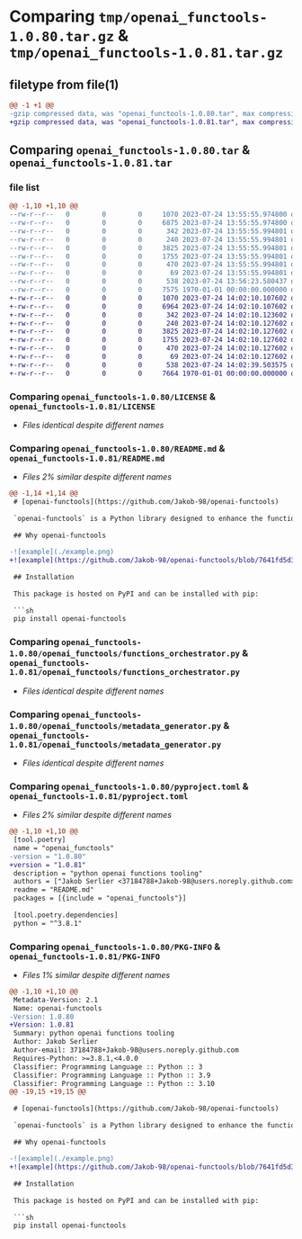 # Comparing `tmp/openai_functools-1.0.80.tar.gz` & `tmp/openai_functools-1.0.81.tar.gz`

## filetype from file(1)

```diff
@@ -1 +1 @@
-gzip compressed data, was "openai_functools-1.0.80.tar", max compression
+gzip compressed data, was "openai_functools-1.0.81.tar", max compression
```

## Comparing `openai_functools-1.0.80.tar` & `openai_functools-1.0.81.tar`

### file list

```diff
@@ -1,10 +1,10 @@
--rw-r--r--   0        0        0     1070 2023-07-24 13:55:55.974800 openai_functools-1.0.80/LICENSE
--rw-r--r--   0        0        0     6875 2023-07-24 13:55:55.974800 openai_functools-1.0.80/README.md
--rw-r--r--   0        0        0      342 2023-07-24 13:55:55.994801 openai_functools-1.0.80/openai_functools/__init__.py
--rw-r--r--   0        0        0      240 2023-07-24 13:55:55.994801 openai_functools-1.0.80/openai_functools/function_spec.py
--rw-r--r--   0        0        0     3825 2023-07-24 13:55:55.994801 openai_functools-1.0.80/openai_functools/functions_orchestrator.py
--rw-r--r--   0        0        0     1755 2023-07-24 13:55:55.994801 openai_functools-1.0.80/openai_functools/metadata_generator.py
--rw-r--r--   0        0        0      470 2023-07-24 13:55:55.994801 openai_functools-1.0.80/openai_functools/types.py
--rw-r--r--   0        0        0       69 2023-07-24 13:55:55.994801 openai_functools-1.0.80/openai_functools/utils/__init__.py
--rw-r--r--   0        0        0      538 2023-07-24 13:56:23.580437 openai_functools-1.0.80/pyproject.toml
--rw-r--r--   0        0        0     7575 1970-01-01 00:00:00.000000 openai_functools-1.0.80/PKG-INFO
+-rw-r--r--   0        0        0     1070 2023-07-24 14:02:10.107602 openai_functools-1.0.81/LICENSE
+-rw-r--r--   0        0        0     6964 2023-07-24 14:02:10.107602 openai_functools-1.0.81/README.md
+-rw-r--r--   0        0        0      342 2023-07-24 14:02:10.123602 openai_functools-1.0.81/openai_functools/__init__.py
+-rw-r--r--   0        0        0      240 2023-07-24 14:02:10.127602 openai_functools-1.0.81/openai_functools/function_spec.py
+-rw-r--r--   0        0        0     3825 2023-07-24 14:02:10.127602 openai_functools-1.0.81/openai_functools/functions_orchestrator.py
+-rw-r--r--   0        0        0     1755 2023-07-24 14:02:10.127602 openai_functools-1.0.81/openai_functools/metadata_generator.py
+-rw-r--r--   0        0        0      470 2023-07-24 14:02:10.127602 openai_functools-1.0.81/openai_functools/types.py
+-rw-r--r--   0        0        0       69 2023-07-24 14:02:10.127602 openai_functools-1.0.81/openai_functools/utils/__init__.py
+-rw-r--r--   0        0        0      538 2023-07-24 14:02:39.503575 openai_functools-1.0.81/pyproject.toml
+-rw-r--r--   0        0        0     7664 1970-01-01 00:00:00.000000 openai_functools-1.0.81/PKG-INFO
```

### Comparing `openai_functools-1.0.80/LICENSE` & `openai_functools-1.0.81/LICENSE`

 * *Files identical despite different names*

### Comparing `openai_functools-1.0.80/README.md` & `openai_functools-1.0.81/README.md`

 * *Files 2% similar despite different names*

```diff
@@ -1,14 +1,14 @@
 # [openai-functools](https://github.com/Jakob-98/openai-functools)
 
 `openai-functools` is a Python library designed to enhance the functionality of OpenAI's `gpt-3.5-turbo-0613` and `gpt-4-0613` models for function calling. This library focuses on generating the required JSON/dictionary/metadata automatically by wrapping existing Python functions in our decorator. This removes the need for you to manually create and manage the JSON structures required for function calling in these models.
 
 ## Why openai-functools
 
-![example](./example.png)
+![example](https://github.com/Jakob-98/openai-functools/blob/7641fd5d34beca9c1b690d06cd18e40fde6a2a49/example.png)
 
 ## Installation
 
 This package is hosted on PyPI and can be installed with pip:
 
 ```sh
 pip install openai-functools
```

### Comparing `openai_functools-1.0.80/openai_functools/functions_orchestrator.py` & `openai_functools-1.0.81/openai_functools/functions_orchestrator.py`

 * *Files identical despite different names*

### Comparing `openai_functools-1.0.80/openai_functools/metadata_generator.py` & `openai_functools-1.0.81/openai_functools/metadata_generator.py`

 * *Files identical despite different names*

### Comparing `openai_functools-1.0.80/pyproject.toml` & `openai_functools-1.0.81/pyproject.toml`

 * *Files 2% similar despite different names*

```diff
@@ -1,10 +1,10 @@
 [tool.poetry]
 name = "openai_functools"
-version = "1.0.80"
+version = "1.0.81"
 description = "python openai functions tooling"
 authors = ["Jakob Serlier <37184788+Jakob-98@users.noreply.github.com>", "Marc van Duyn <codingkitties@gmail.com>"]
 readme = "README.md"
 packages = [{include = "openai_functools"}]
 
 [tool.poetry.dependencies]
 python = "^3.8.1"
```

### Comparing `openai_functools-1.0.80/PKG-INFO` & `openai_functools-1.0.81/PKG-INFO`

 * *Files 1% similar despite different names*

```diff
@@ -1,10 +1,10 @@
 Metadata-Version: 2.1
 Name: openai-functools
-Version: 1.0.80
+Version: 1.0.81
 Summary: python openai functions tooling
 Author: Jakob Serlier
 Author-email: 37184788+Jakob-98@users.noreply.github.com
 Requires-Python: >=3.8.1,<4.0.0
 Classifier: Programming Language :: Python :: 3
 Classifier: Programming Language :: Python :: 3.9
 Classifier: Programming Language :: Python :: 3.10
@@ -19,15 +19,15 @@
 
 # [openai-functools](https://github.com/Jakob-98/openai-functools)
 
 `openai-functools` is a Python library designed to enhance the functionality of OpenAI's `gpt-3.5-turbo-0613` and `gpt-4-0613` models for function calling. This library focuses on generating the required JSON/dictionary/metadata automatically by wrapping existing Python functions in our decorator. This removes the need for you to manually create and manage the JSON structures required for function calling in these models.
 
 ## Why openai-functools
 
-![example](./example.png)
+![example](https://github.com/Jakob-98/openai-functools/blob/7641fd5d34beca9c1b690d06cd18e40fde6a2a49/example.png)
 
 ## Installation
 
 This package is hosted on PyPI and can be installed with pip:
 
 ```sh
 pip install openai-functools
```

